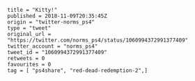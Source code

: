 ```
title = "Kitty!"
published = 2018-11-09T20:35:45Z
origin = "twitter-norms_ps4"
type = "tweet"
original_url = "https://twitter.com/norms_ps4/status/1060994372991377409"
twitter_account = "norms_ps4"
tweet_id = "1060994372991377409"
retweets = 0
favourites = 0
tag = [ "ps4share", "red-dead-redemption-2",]
```

<p class='image'><img src='https://mnf.m17s.net/2018/11/09/DrlowbkWsAEmVif.jpg' alt=''></p>

